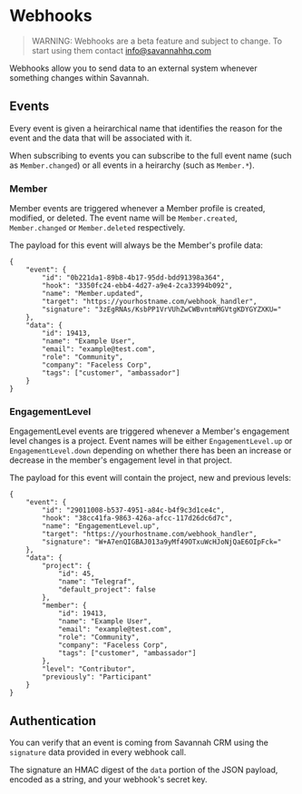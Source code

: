 # Webhooks

> WARNING: Webhooks are a beta feature and subject to change. To start using them contact info@savannahhq.com

Webhooks allow you to send data to an external system whenever something changes within Savannah.

## Events

Every event is given a heirarchical name that identifies the reason for the event and the data that will be associated with it.

When subscribing to events you can subscribe to the full event name (such as `Member.changed`) or all events in a heirarchy (such as `Member.*`).

### Member

Member events are triggered whenever a Member profile is created, modified, or deleted. 
The event name will be `Member.created`, `Member.changed` or `Member.deleted` respectively.

The payload for this event will always be the Member's profile data:
```
{
    "event": {
        "id": "0b221da1-89b8-4b17-95dd-bdd91398a364", 
        "hook": "3350fc24-ebb4-4d27-a9e4-2ca33994b092", 
        "name": "Member.updated", 
        "target": "https://yourhostname.com/webhook_handler", 
        "signature": "3zEgRNAs/KsbPP1VrVUhZwCWBvntmMGVtgKDYGYZXKU="
    }, 
    "data": {
        "id": 19413, 
        "name": "Example User", 
        "email": "example@test.com", 
        "role": "Community", 
        "company": "Faceless Corp", 
        "tags": ["customer", "ambassador"]
    }
}
```

### EngagementLevel

EngagementLevel events are triggered whenever a Member's engagement level changes is a project.
Event names will be either `EngagementLevel.up` or `EngagementLevel.down` depending on whether there has been an increase or decrease in the member's engagement level in that project.

The payload for this event will contain the project, new and previous levels:
```
{
    "event": {
        "id": "29011008-b537-4951-a84c-b4f9c3d1ce4c", 
        "hook": "38cc41fa-9863-426a-afcc-117d26dc6d7c", 
        "name": "EngagementLevel.up", 
        "target": "https://yourhostname.com/webhook_handler", 
        "signature": "W+A7enQIGBAJ013a9yMf49OTxuWcHJoNjQaE6OIpFck="
    }, 
    "data": {
        "project": {
            "id": 45, 
            "name": "Telegraf", 
            "default_project": false
        }, 
        "member": {
            "id": 19413, 
            "name": "Example User", 
            "email": "example@test.com", 
            "role": "Community", 
            "company": "Faceless Corp", 
            "tags": ["customer", "ambassador"]
        }, 
        "level": "Contributor", 
        "previously": "Participant"
    }
}
```

## Authentication

You can verify that an event is coming from Savannah CRM using the `signature` data provided in every webhook call. 

The signature an HMAC digest of the `data` portion of the JSON payload, encoded as a string, and your webhook's secret key.